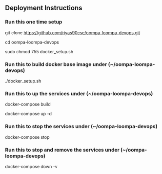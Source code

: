 ## Deployment Instructions

### Run this one time setup
git clone https://github.com/riyas90cse/oompa-loompa-devops.git

cd oompa-loompa-devops

sudo chmod 755 docker_setup.sh

### Run this to build docker base image under (~/oompa-loompa-devops)
./docker_setup.sh

### Run this to up the services under (~/oompa-loompa-devops)
docker-compose build

docker-compose up -d

### Run this to stop the services under (~/oompa-loompa-devops)
docker-compose stop

### Run this to stop and remove the services under (~/oompa-loompa-devops)
docker-compose down -v
